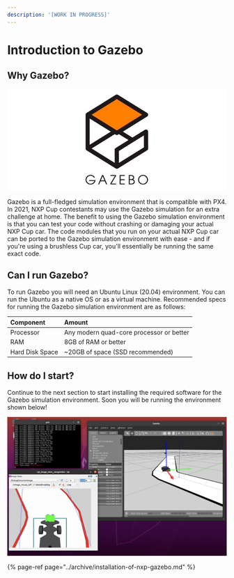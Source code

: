 ```yaml
---
description: '[WORK IN PROGRESS]'
---
```


# Introduction to Gazebo

## Why Gazebo?

![](../.gitbook/assets/image%20%2810%29.png)

Gazebo is a full-fledged simulation environment that is compatible with PX4. In 2021, NXP Cup contestants may use the Gazebo simulation for an extra challenge at home. The benefit to using the Gazebo simulation environment is that you can test your code without crashing or damaging your actual NXP Cup car. The code modules that you run on your actual NXP Cup car can be ported to the Gazebo simulation environment with ease - and if you're using a brushless Cup car, you'll essentially be running the same exact code.

## Can I run Gazebo?

To run Gazebo you will need an Ubuntu Linux \(20.04\) environment. You can run the Ubuntu as a native OS or as a virtual machine. Recommended specs for running the Gazebo simulation environment are as follows:

| Component | Amount |
| :--- | :--- |
| Processor | Any modern quad-core processor or better |
| RAM | 8GB of RAM or better |
| Hard Disk Space | ~20GB of space \(SSD recommended\) |

## How do I start?

Continue to the next section to start installing the required software for the Gazebo simulation environment. Soon you will be running the environment shown below!

![NXP Cup Car in Gazebo Simulation](../.gitbook/assets/image%20%2811%29.png)

{% page-ref page="../archive/installation-of-nxp-gazebo.md" %}

